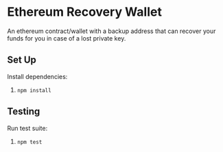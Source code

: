 # Ethereum Recovery Wallet

An ethereum contract/wallet with a backup address that can recover your funds for you in case of a lost private key.

## Set Up

Install dependencies:
1. `npm install`

## Testing

Run test suite:
1. `npm test`
